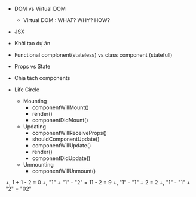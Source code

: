 - DOM vs Virtual DOM
  + Virtual DOM : WHAT? WHY? HOW?
- JSX
- Khởi tạo dự án
- Functional complonent(stateless) vs class component (statefull)
- Props vs State
- Chia tách components

- Life Circle
  + Mounting
    - componentWillMount()
    - render()
    - componentDidMount()
  + Updating
    - componentWillReceiveProps()
    - shouldComponentUpdate()
    - componentWillUpdate()
    - render()
    - componentDidUpdate()
  + Unmounting
    - componentWillUnmount()
    
+, 1 + 1 - 2 = 0
+, "1" + "1" - "2" = 11 - 2 = 9
+, "1" - "1" + 2 = 2
+, "1" - "1" + "2" = "02"
